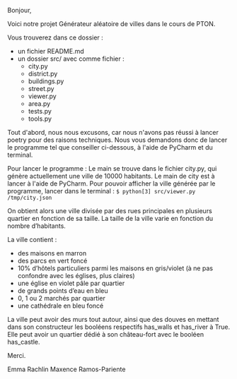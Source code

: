 Bonjour,

Voici notre projet Générateur aléatoire de villes dans le cours de PTON.

Vous trouverez dans ce dossier :

- un fichier README.md
- un dossier src/ avec comme fichier :
    - city.py
    - district.py
    - buildings.py
    - street.py
    - viewer.py
    - area.py
    - tests.py
    - tools.py

Tout d'abord, nous nous excusons, car nous n'avons pas réussi à lancer poetry pour des raisons techniques.
Nous vous demandons donc de lancer le programme tel que conseiller ci-dessous, à l'aide de PyCharm et du terminal.

Pour lancer le programme :
Le main se trouve dans le fichier city.py, qui génère actuellement une ville de 10000 habitants.
Le main de city est à lancer à l'aide de PyCharm.
Pour pouvoir afficher la ville générée par le programme, lancer dans le terminal :
``$ python[3] src/viewer.py /tmp/city.json``

On obtient alors une ville divisée par des rues principales en plusieurs quartier en fonction de sa taille.
La taille de la ville varie en fonction du nombre d’habitants.

La ville contient :
- des maisons en marron
- des parcs en vert foncé
- 10% d’hôtels particuliers parmi les maisons en gris/violet (à ne pas confondre avec les églises, plus claires)
- une église en violet pâle par quartier
- de grands points d’eau en bleu
- 0, 1 ou 2 marchés par quartier
- une cathédrale en bleu foncé

La ville peut avoir des murs tout autour, ainsi que des douves en mettant dans son constructeur les booléens respectifs has_walls et has_river à True.
Elle peut avoir un quartier dédié à son château-fort avec le booléen has_castle.

Merci.

Emma Rachlin
Maxence Ramos-Pariente